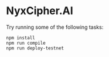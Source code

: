 # NyxCipher.AI

Try running some of the following tasks:

```shell
npm install
npm run compile
npm run deploy-testnet
```
